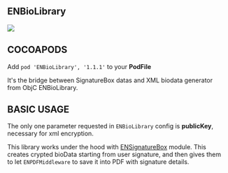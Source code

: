 ## ENBioLibrary

![](https://badgen.net/badge/stable/1.1.1/blue)

## COCOAPODS

Add `pod 'ENBioLibrary', '1.1.1'` to your **PodFile**

It's the bridge between SignatureBox datas and XML biodata generator from ObjC ENBioLibrary.

## BASIC USAGE

The only one parameter requested in `ENBioLibrary` config is **publicKey**, necessary for xml encryption.

This library works under the hood with [ENSignatureBox](ENSignatureBox/README.md) module. This creates crypted bioData starting from user signature, and then gives them to let `ENPDFMiddleware` to save it into PDF with signature details.
